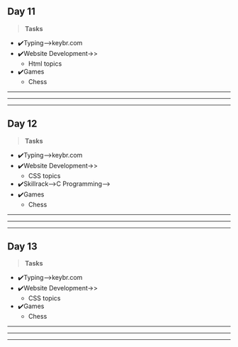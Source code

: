 ## Day 11 ##
>**Tasks**
- ✔️Typing-->keybr.com
- ✔️Website Development->>
    - Html topics    
- ✔️Games
    - Chess  
***
***
***
## Day 12 ##
>**Tasks**
- ✔️Typing-->keybr.com
- ✔️Website Development->>
    - CSS topics
- ✔️Skillrack-->C Programming-->    
- ✔️Games
    - Chess  
***
***
***    
## Day 13 ##
>**Tasks**
- ✔️Typing-->keybr.com
- ✔️Website Development->>
    - CSS topics 
- ✔️Games
    - Chess  
***
***
***   
